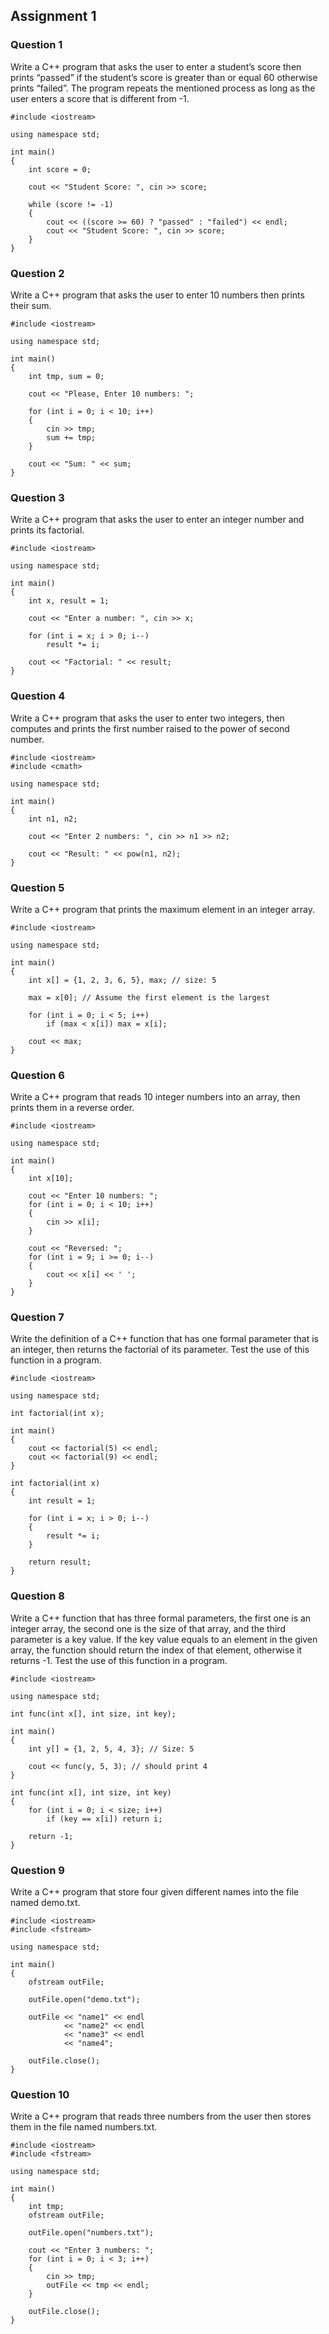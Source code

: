## Assignment 1

### Question 1

Write a C++ program that asks the user to enter a student’s score then prints “passed” if the student’s score is greater than or equal 60 otherwise prints “failed”. The program repeats the mentioned process as long as the user enters a score that is different from -1.

    #include <iostream>

    using namespace std;

    int main()
    {
        int score = 0;

        cout << "Student Score: ", cin >> score;

        while (score != -1)
        {
            cout << ((score >= 60) ? "passed" : "failed") << endl;
            cout << "Student Score: ", cin >> score;
        }
    }

### Question 2

Write a C++ program that asks the user to enter 10 numbers then prints their sum. 

    #include <iostream>

    using namespace std;

    int main()
    {
        int tmp, sum = 0;

        cout << "Please, Enter 10 numbers: ";

        for (int i = 0; i < 10; i++)
        {
            cin >> tmp;
            sum += tmp;
        }
        
        cout << "Sum: " << sum;
    }

### Question 3
Write a C++ program that asks the user to enter an integer number and prints its factorial.

    #include <iostream>

    using namespace std;

    int main()
    {
        int x, result = 1;

        cout << "Enter a number: ", cin >> x;

        for (int i = x; i > 0; i--)
            result *= i;
        
        cout << "Factorial: " << result;
    }

### Question 4
Write a C++ program that asks the user to enter two integers, then computes and prints the first number raised to the power of second number.

    #include <iostream>
    #include <cmath>

    using namespace std;

    int main()
    {
        int n1, n2;

        cout << "Enter 2 numbers: ", cin >> n1 >> n2;

        cout << "Result: " << pow(n1, n2);
    }

### Question 5
Write a C++ program that prints the maximum element in an integer array. 

    #include <iostream>

    using namespace std;

    int main()
    {
        int x[] = {1, 2, 3, 6, 5}, max; // size: 5

        max = x[0]; // Assume the first element is the largest

        for (int i = 0; i < 5; i++)
            if (max < x[i]) max = x[i];    
        
        cout << max;
    }

### Question 6
Write a C++ program that reads 10 integer numbers into an array, then prints them in a reverse order.

    #include <iostream>

    using namespace std;

    int main()
    {
        int x[10];

        cout << "Enter 10 numbers: ";
        for (int i = 0; i < 10; i++)
        {
            cin >> x[i];
        }
        
        cout << "Reversed: ";
        for (int i = 9; i >= 0; i--)
        {
            cout << x[i] << ' ';
        }
    }

### Question 7
Write the definition of a C++ function that has one formal parameter that is an integer, then returns the factorial of its parameter. Test the use of this function in a program. 

    #include <iostream>

    using namespace std;

    int factorial(int x);

    int main()
    {
        cout << factorial(5) << endl;
        cout << factorial(9) << endl;
    }

    int factorial(int x)
    {
        int result = 1;

        for (int i = x; i > 0; i--)
        {
            result *= i;
        }

        return result;
    }

### Question 8
Write a C++ function that has three formal parameters, the first one is an integer array, the second one is the size of that array, and the third parameter is a key value. If the key value equals to an element in the given array, the function should return the index of that element, otherwise it returns -1. Test the use of this function in a program. 

    #include <iostream>

    using namespace std;

    int func(int x[], int size, int key);

    int main()
    {
        int y[] = {1, 2, 5, 4, 3}; // Size: 5

        cout << func(y, 5, 3); // should print 4
    }

    int func(int x[], int size, int key)
    {
        for (int i = 0; i < size; i++)
            if (key == x[i]) return i;

        return -1;
    }

### Question 9
Write a C++ program that store four given different names into the file named demo.txt.

    #include <iostream>
    #include <fstream>

    using namespace std;

    int main()
    {
        ofstream outFile;

        outFile.open("demo.txt");

        outFile << "name1" << endl
                << "name2" << endl
                << "name3" << endl
                << "name4";

        outFile.close();
    }

### Question 10

Write a C++ program that reads three numbers from the user then stores them in the file named numbers.txt. 

    #include <iostream>
    #include <fstream>

    using namespace std;

    int main()
    {
        int tmp;
        ofstream outFile;

        outFile.open("numbers.txt");

        cout << "Enter 3 numbers: ";
        for (int i = 0; i < 3; i++)
        {
            cin >> tmp;
            outFile << tmp << endl;
        }

        outFile.close();
    }

